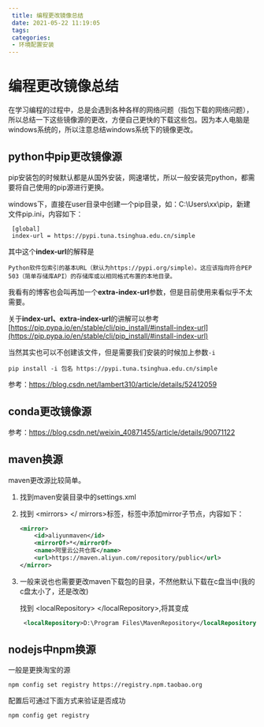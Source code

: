 ```yaml
---
 title: 编程更改镜像总结
 date: 2021-05-22 11:19:05 
 tags: 
 categories:
 - 环境配置安装
---
```


# 编程更改镜像总结

在学习编程的过程中，总是会遇到各种各样的网络问题（指包下载的网络问题），所以总结一下这些镜像源的更改，方便自己更快的下载这些包。因为本人电脑是windows系统的，所以注意总结windows系统下的镜像更改。

<!--more-->

## python中pip更改镜像源

pip安装包的时候默认都是从国外安装，网速堪忧，所以一般安装完python，都需要将自己使用的pip源进行更换。

windows下，直接在user目录中创建一个pip目录，如：C:\Users\xx\pip，新建文件pip.ini，内容如下：

```text
 [global]
 index-url = https://pypi.tuna.tsinghua.edu.cn/simple
```

其中这个**index-url**的解释是

```
Python软件包索引的基本URL（默认为https://pypi.org/simple）。这应该指向符合PEP 503（简单存储库API）的存储库或以相同格式布置的本地目录。
```

我看有的博客也会叫再加一个**extra-index-url**参数，但是目前使用来看似乎不太需要。

关于**index-url、extra-index-url**的讲解可以参考[https://pip.pypa.io/en/stable/cli/pip_install/#install-index-url](https://pip.pypa.io/en/stable/cli/pip_install/#install-index-url)

当然其实也可以不创建该文件，但是需要我们安装的时候加上参数`-i`

```
pip install -i 包名 https://pypi.tuna.tsinghua.edu.cn/simple
```

参考：https://blog.csdn.net/lambert310/article/details/52412059



## conda更改镜像源

参考：https://blog.csdn.net/weixin_40871455/article/details/90071122



## maven换源

maven更改源比较简单。

1. 找到maven安装目录中的settings.xml

2. 找到 \<mirrors>  </ mirrors>标签，标签中添加mirror子节点，内容如下：

   ```xml
   <mirror>
       <id>aliyunmaven</id>
       <mirrorOf>*</mirrorOf>
       <name>阿里云公共仓库</name>
       <url>https://maven.aliyun.com/repository/public</url>
   </mirror>
   ```

3. 一般来说也也需要更改maven下载包的目录，不然他默认下载在c盘当中(我的c盘太小了，还是改改)

   找到 \<localRepository> \</localRepository>,将其变成

   ```xml
    <localRepository>D:\Program Files\MavenRepository</localRepository>
   ```




## nodejs中npm换源

一般是更换淘宝的源

```
npm config set registry https://registry.npm.taobao.org
```

配置后可通过下面方式来验证是否成功

```text
npm config get registry 
```